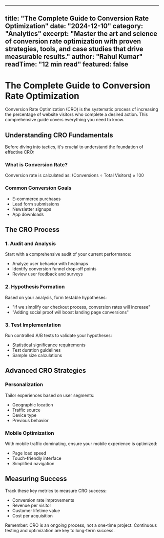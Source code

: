 
---
title: "The Complete Guide to Conversion Rate Optimization"
date: "2024-12-10"
category: "Analytics"
excerpt: "Master the art and science of conversion rate optimization with proven strategies, tools, and case studies that drive measurable results."
author: "Rahul Kumar"
readTime: "12 min read"
featured: false
---

# The Complete Guide to Conversion Rate Optimization

Conversion Rate Optimization (CRO) is the systematic process of increasing the percentage of website visitors who complete a desired action. This comprehensive guide covers everything you need to know.

## Understanding CRO Fundamentals

Before diving into tactics, it's crucial to understand the foundation of effective CRO:

### What is Conversion Rate?
Conversion rate is calculated as: (Conversions ÷ Total Visitors) × 100

### Common Conversion Goals
- E-commerce purchases
- Lead form submissions
- Newsletter signups
- App downloads

## The CRO Process

### 1. Audit and Analysis
Start with a comprehensive audit of your current performance:
- Analyze user behavior with heatmaps
- Identify conversion funnel drop-off points
- Review user feedback and surveys

### 2. Hypothesis Formation
Based on your analysis, form testable hypotheses:
- "If we simplify our checkout process, conversion rates will increase"
- "Adding social proof will boost landing page conversions"

### 3. Test Implementation
Run controlled A/B tests to validate your hypotheses:
- Statistical significance requirements
- Test duration guidelines
- Sample size calculations

## Advanced CRO Strategies

### Personalization
Tailor experiences based on user segments:
- Geographic location
- Traffic source
- Device type
- Previous behavior

### Mobile Optimization
With mobile traffic dominating, ensure your mobile experience is optimized:
- Page load speed
- Touch-friendly interface
- Simplified navigation

## Measuring Success

Track these key metrics to measure CRO success:
- Conversion rate improvements
- Revenue per visitor
- Customer lifetime value
- Cost per acquisition

Remember: CRO is an ongoing process, not a one-time project. Continuous testing and optimization are key to long-term success.
